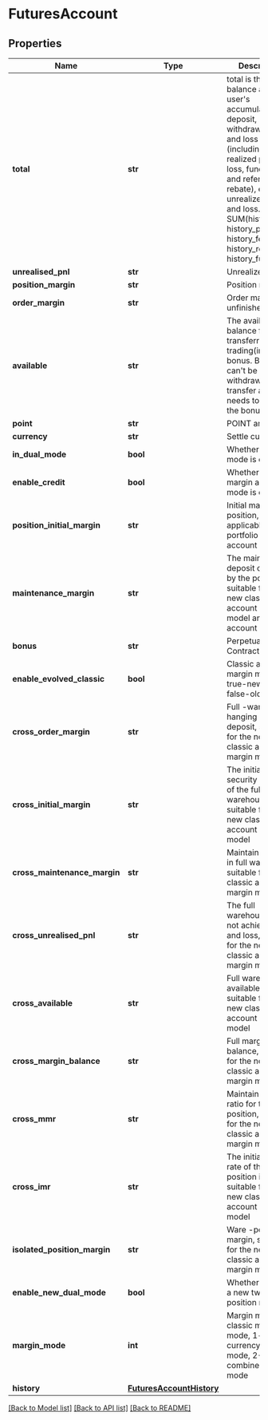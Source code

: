 # FuturesAccount

## Properties
Name | Type | Description | Notes
------------ | ------------- | ------------- | -------------
**total** | **str** | total is the balance after the user&#39;s accumulated deposit, withdraw, profit and loss (including realized profit and loss, fund, fee and referral rebate), excluding unrealized profit and loss.  total &#x3D; SUM(history_dnw, history_pnl, history_fee, history_refr, history_fund) | [optional] 
**unrealised_pnl** | **str** | Unrealized PNL | [optional] 
**position_margin** | **str** | Position margin | [optional] 
**order_margin** | **str** | Order margin of unfinished orders | [optional] 
**available** | **str** | The available balance for transferring or trading(including bonus.  Bonus can&#39;t be be withdrawn. The transfer amount needs to deduct the bonus) | [optional] 
**point** | **str** | POINT amount | [optional] 
**currency** | **str** | Settle currency | [optional] 
**in_dual_mode** | **bool** | Whether dual mode is enabled | [optional] 
**enable_credit** | **bool** | Whether portfolio margin account mode is enabled | [optional] 
**position_initial_margin** | **str** | Initial margin position, applicable to the portfolio margin account model | [optional] 
**maintenance_margin** | **str** | The maintenance deposit occupied by the position is suitable for the new classic account margin model and unified account model | [optional] 
**bonus** | **str** | Perpetual Contract Bonus | [optional] 
**enable_evolved_classic** | **bool** | Classic account margin mode, true-new mode, false-old mode | [optional] 
**cross_order_margin** | **str** | Full -warehouse hanging order deposit, suitable for the new classic account margin model | [optional] 
**cross_initial_margin** | **str** | The initial security deposit of the full warehouse is suitable for the new classic account margin model | [optional] 
**cross_maintenance_margin** | **str** | Maintain deposit in full warehouse, suitable for new classic account margin models | [optional] 
**cross_unrealised_pnl** | **str** | The full warehouse does not achieve profit and loss, suitable for the new classic account margin model | [optional] 
**cross_available** | **str** | Full warehouse available amount, suitable for the new classic account margin model | [optional] 
**cross_margin_balance** | **str** | Full margin balance, suitable for the new classic account margin model | [optional] 
**cross_mmr** | **str** | Maintain margin ratio for the full position, suitable for the new classic account margin model | [optional] 
**cross_imr** | **str** | The initial margin rate of the full position is suitable for the new classic account margin model | [optional] 
**isolated_position_margin** | **str** | Ware -position margin, suitable for the new classic account margin model | [optional] 
**enable_new_dual_mode** | **bool** | Whether to open a new two-way position mode | [optional] 
**margin_mode** | **int** | Margin mode, 0-classic margin mode, 1-cross-currency margin mode, 2-combined margin mode | [optional] 
**history** | [**FuturesAccountHistory**](FuturesAccountHistory.md) |  | [optional] 

[[Back to Model list]](../README.md#documentation-for-models) [[Back to API list]](../README.md#documentation-for-api-endpoints) [[Back to README]](../README.md)


